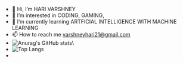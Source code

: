 - 👋 Hi, I’m HARI VARSHNEY
- 👀 I’m interested in CODING, GAMING, 
- 🌱 I’m currently learning ARTFICIAL INTELLIGENCE WITH MACHINE LEARNING
- 📫 How to reach me varshneyhari21@gmail.com
- ![Anurag's GitHub stats](https://github-readme-stats.vercel.app/api?username=harivarshney&hide=contribs,prs)\
- ![Top Langs](https://github-readme-stats.vercel.app/api/top-langs/?username=harivarshney&hide_progress=true)
- 
<!---
harivarshney/harivarshney is a ✨ special ✨ repository because its `README.md` (this file) appears on your GitHub profile.
You can click the Preview link to take a look at your changes.
--->
